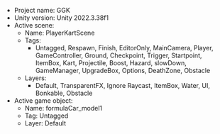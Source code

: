 <!-- UNITY CODE ASSIST INSTRUCTIONS START -->
- Project name: GGK
- Unity version: Unity 2022.3.38f1
- Active scene:
  - Name: PlayerKartScene
  - Tags:
    - Untagged, Respawn, Finish, EditorOnly, MainCamera, Player, GameController, Ground, Checkpoint, Trigger, Startpoint, ItemBox, Kart, Projectile, Boost, Hazard, slowDown, GameManager, UpgradeBox, Options, DeathZone, Obstacle
  - Layers:
    - Default, TransparentFX, Ignore Raycast, ItemBox, Water, UI, Bonkable, Obstacle
- Active game object:
  - Name: formulaCar_model1
  - Tag: Untagged
  - Layer: Default
<!-- UNITY CODE ASSIST INSTRUCTIONS END -->